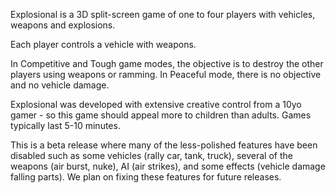Explosional is a 3D split-screen game of one to four players with vehicles, weapons and explosions. 

Each player controls a vehicle with weapons.

In Competitive and Tough game modes, the objective is to destroy the other players using weapons or ramming. 
In Peaceful mode, there is no objective and no vehicle damage.

Explosional was developed with extensive creative control from a 10yo gamer - so this game should appeal more to children than adults. Games typically last 5-10 minutes. 

This is a beta release where many of the less-polished features have been disabled such as some vehicles (rally car, tank, truck), several of the weapons (air burst, nuke), AI (air strikes), and some effects (vehicle damage falling parts). We plan on fixing these features for future releases. 